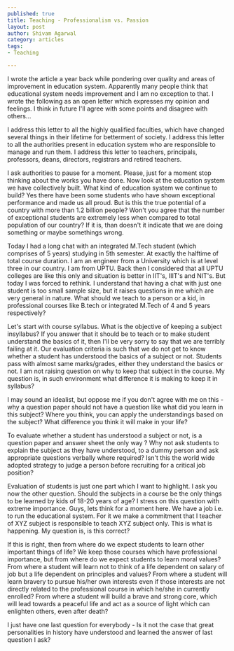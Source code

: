 ```yaml
--- 
published: true
title: Teaching - Professionalism vs. Passion
layout: post
author: Shivam Agarwal
category: articles
tags: 
- Teaching

---
```


I wrote the article a year back while pondering over quality and areas of improvement in education system. Apparently many people think that educational system needs improvement and I am no exception to that. I wrote the following as an open letter which expresses my opinion and feelings. I think in future I'll agree with some points and disagree with others...
<!-- more -->

I address this letter to all the highly qualified faculties, which have changed several
things in their lifetime for betterment of society. I address this letter to all the
authorities present in education system who are responsible to manage and run them.
I address this letter to teachers, principals, professors, deans, directors, registrars and
retired teachers.

I ask authorities to pause for a moment. Please, just for a moment stop thinking about
the works you have done. Now look at the education system we have collectively
built. What kind of education system we continue to build? Yes there have been some
students who have shown exceptional performance and made us all proud. But is this
the true potential of a country with more than 1.2 billion people? Won't you agree that the number of
exceptional students are extremely less when compared to total population of our
country? If it is, than doesn't it indicate that we are doing something or maybe
somethings wrong.

Today I had a long chat with an integrated M.Tech student (which comprises of 5
years) studying in 5th semester. At exactly the halftime of total course duration. I am
an engineer from a University which is at level three in our country. I am from
UPTU. Back then I considered that all UPTU colleges are like this only and situation
is better in IIT's, IIIT's and NIT's. But today I was forced to rethink.
I understand that having a chat with just one student is too small sample size, but it
raises questions in me which are very general in nature.
What should we teach to a person or a kid, in professional courses like B.tech or
integrated M.Tech of 4 and 5 years respectively?

Let's start with course syllabus. What is the objective of keeping a subject insyllabus? If you answer that it should be to teach or to make student understand the
basics of it, then I'll be very sorry to say that we are terribly failing at it. Our
evaluation criteria is such that we do not get to know whether a student has
understood the basics of a subject or not. Students pass with almost same
marks/grades, either they understand the basics or not. I am not raising question on
why to keep that subject in the course. My question is, in such environment what
difference it is making to keep it in syllabus?

I may sound an idealist, but oppose me if you don't agree with me on this - why a
question paper should not have a question like what did you learn in this subject?
Where you think, you can apply the understandings based on the subject? What
difference you think it will make in your life?

To evaluate whether a student has understood a subject or not, is a question paper and
answer sheet the only way ? Why not ask students to explain the subject as they have
understood, to a dummy person and ask appropriate questions verbally where
required? Isn't this the world wide adopted strategy to judge a person before
recruiting for a critical job position?

Evaluation of students is just one part which I want to highlight. I ask you now the
other question. Should the subjects in a course be the only things to be learned by kids of 18-20
years of age? I stress on this question with extreme importance. Guys, lets think for a
moment here. We have a job i.e. to run the educational system. For it we make a
commitment that I teacher of XYZ subject is responsible to teach XYZ subject only.
This is what is happening. My question is, is this correct?

If this is right, then from where do we expect students to learn other important things
of life? We keep those courses which have professional importance, but from where do we expect students to learn moral values? From where a student will learn not to
think of a life dependent on salary of job but a life dependent on principles and
values? From where a student will learn bravery to pursue his/her own interests even
if those interests are not directly related to the professional course in which he/she in
currently enrolled? From where a student will build a brave and strong core, which
will lead towards a peaceful life and act as a source of light which can enlighten
others, even after death?

I just have one last question for everybody - Is it not the case that great personalities
in history have understood and learned the answer of last question I ask?

